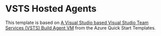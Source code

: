 # VSTS Hosted Agents

This template is based on [A Visual Studio based Visual Studio Team Services (VSTS) Build Agent VM](https://github.com/Azure/azure-quickstart-templates/tree/master/visual-studio-vstsbuildagent-vm) from the Azure Quick Start Templates.

